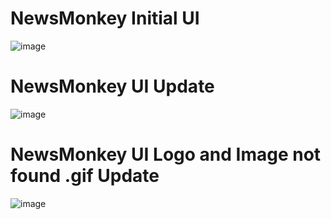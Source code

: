 # NewsMonkey Initial UI
![image](https://github.com/abhiiiman/Full-Stack-WebDev/assets/111262410/7d837786-4d47-4780-b840-d24b002f73e6)
# NewsMonkey UI Update
![image](https://github.com/abhiiiman/Full-Stack-WebDev/assets/111262410/d5a0662e-acef-4a94-ba8b-120b53949bd5)
# NewsMonkey UI Logo and Image not found .gif Update
![image](https://github.com/abhiiiman/Full-Stack-WebDev/assets/111262410/6af1cb2b-919a-4b3d-ab62-745206666e5b)
